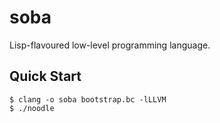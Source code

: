 # soba

Lisp-flavoured low-level programming language.

## Quick Start

```console
$ clang -o soba bootstrap.bc -lLLVM
$ ./noodle
```

